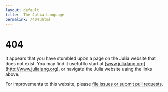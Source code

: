 ```yaml
---
layout: default
title:  The Julia Language
permalink: /404.html
---
```


# 404

It appears that you have stumbled upon a page on the Julia website
that does not exist. You may find it useful to start at
[www.julialang.org](http://www.julialang.org), or navigate the Julia
website using the links above.

For improvements to this website, please [file issues or submit
pull requests](https://github.com/julialang/julialang.github.com).
